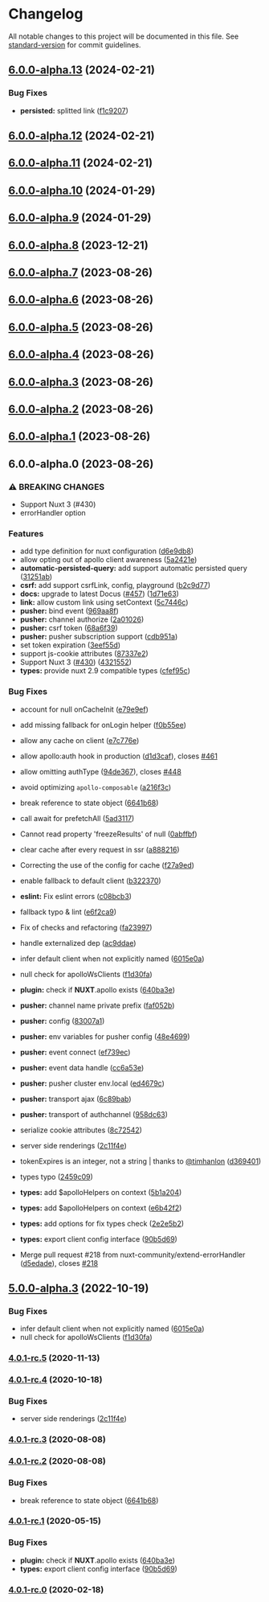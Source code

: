 # Changelog

All notable changes to this project will be documented in this file. See [standard-version](https://github.com/conventional-changelog/standard-version) for commit guidelines.

## [6.0.0-alpha.13](https://github.com/GambaLabs/apollo/compare/v6.0.0-alpha.12...v6.0.0-alpha.13) (2024-02-21)


### Bug Fixes

* **persisted:** splitted link ([f1c9207](https://github.com/GambaLabs/apollo/commit/f1c92072dddc9176e53651643fd8e15d23c7d7bd))

## [6.0.0-alpha.12](https://github.com/GambaLabs/apollo/compare/v6.0.0-alpha.11...v6.0.0-alpha.12) (2024-02-21)

## [6.0.0-alpha.11](https://github.com/GambaLabs/apollo/compare/v6.0.0-alpha.10...v6.0.0-alpha.11) (2024-02-21)

## [6.0.0-alpha.10](https://github.com/GambaLabs/apollo/compare/v6.0.0-alpha.9...v6.0.0-alpha.10) (2024-01-29)

## [6.0.0-alpha.9](https://github.com/GambaLabs/apollo/compare/v6.0.0-alpha.7...v6.0.0-alpha.9) (2024-01-29)

## [6.0.0-alpha.8](https://github.com/GambaLabs/apollo/compare/v6.0.0-alpha.7...v6.0.0-alpha.8) (2023-12-21)

## [6.0.0-alpha.7](https://github.com/GambaLabs/apollo/compare/v6.0.0-alpha.6...v6.0.0-alpha.7) (2023-08-26)

## [6.0.0-alpha.6](https://github.com/GambaLabs/apollo/compare/v6.0.0-alpha.5...v6.0.0-alpha.6) (2023-08-26)

## [6.0.0-alpha.5](https://github.com/GambaLabs/apollo/compare/v6.0.0-alpha.4...v6.0.0-alpha.5) (2023-08-26)

## [6.0.0-alpha.4](https://github.com/GambaLabs/apollo/compare/v6.0.0-alpha.3...v6.0.0-alpha.4) (2023-08-26)

## [6.0.0-alpha.3](https://github.com/GambaLabs/apollo/compare/v6.0.0-alpha.2...v6.0.0-alpha.3) (2023-08-26)

## [6.0.0-alpha.2](https://github.com/GambaLabs/apollo/compare/v6.0.0-alpha.1...v6.0.0-alpha.2) (2023-08-26)

## [6.0.0-alpha.1](https://github.com/GambaLabs/apollo/compare/v6.0.0-alpha.0...v6.0.0-alpha.1) (2023-08-26)

## 6.0.0-alpha.0 (2023-08-26)


### ⚠ BREAKING CHANGES

* Support Nuxt 3 (#430)
* errorHandler option

### Features

* add type definition for nuxt configuration ([d6e9db8](https://github.com/GambaLabs/apollo/commit/d6e9db8ac9a8c57c2eda078aede914191c85a962))
* allow opting out of apollo client awareness ([5a2421e](https://github.com/GambaLabs/apollo/commit/5a2421eabe2507515c6bf5582cbaf6bc45837ea8))
* **automatic-persisted-query:** add support automatic persisted query ([31251ab](https://github.com/GambaLabs/apollo/commit/31251abeb45e8cfff2305612aa072fca040386b2))
* **csrf:** add support csrfLink, config, playground ([b2c9d77](https://github.com/GambaLabs/apollo/commit/b2c9d771b604a213a5751da02864bc389aaff2ec))
* **docs:** upgrade to latest Docus ([#457](https://github.com/GambaLabs/apollo/issues/457)) ([1d71e63](https://github.com/GambaLabs/apollo/commit/1d71e6361541fa422e6c9aab073c09b58b7c1adf))
* **link:** allow custom link using setContext ([5c7446c](https://github.com/GambaLabs/apollo/commit/5c7446c002aff5c6e806f7d5a8e0556c2d57287e))
* **pusher:** bind event ([969aa8f](https://github.com/GambaLabs/apollo/commit/969aa8f0c2291e5893baad325924ee0ae970b77e))
* **pusher:** channel authorize ([2a01026](https://github.com/GambaLabs/apollo/commit/2a01026f67ae896c4e2bed1763fb9ee073247c1f))
* **pusher:** csrf token ([68a6f39](https://github.com/GambaLabs/apollo/commit/68a6f39c3f7ff16479d70b5d46ad3173fec9bf01))
* **pusher:** pusher subscription support ([cdb951a](https://github.com/GambaLabs/apollo/commit/cdb951aaf5751b6f2423341b2f3d376e495b1b65))
* set token expiration ([3eef55d](https://github.com/GambaLabs/apollo/commit/3eef55d933fb60bb9923084730d9ca678d29c890))
* support js-cookie attributes ([87337e2](https://github.com/GambaLabs/apollo/commit/87337e247ed63c235fa1fea3961f5aadc7f2e511))
* Support Nuxt 3 ([#430](https://github.com/GambaLabs/apollo/issues/430)) ([4321552](https://github.com/GambaLabs/apollo/commit/43215521047ed4fe2dbe2c0160bdd10d97021db4))
* **types:** provide nuxt 2.9 compatible types ([cfef95c](https://github.com/GambaLabs/apollo/commit/cfef95cb95f6ec2561d481126c9f6795aee450c8))


### Bug Fixes

* account for null onCacheInit ([e79e9ef](https://github.com/GambaLabs/apollo/commit/e79e9ef216c87f181bc82a46e7d557a940285c31))
* add missing fallback for onLogin helper ([f0b55ee](https://github.com/GambaLabs/apollo/commit/f0b55ee900274515c0a010db8f6cb19410c3dc91))
* allow any cache on client ([e7c776e](https://github.com/GambaLabs/apollo/commit/e7c776e9aa255859be4cd4c1806a57773f7a76fa))
* allow apollo:auth hook in production ([d1d3caf](https://github.com/GambaLabs/apollo/commit/d1d3caf17595d7ddab6cad0425701f10af5d384a)), closes [#461](https://github.com/GambaLabs/apollo/issues/461)
* allow omitting authType ([94de367](https://github.com/GambaLabs/apollo/commit/94de367a60a6e8157306219388bf26b21738e57c)), closes [#448](https://github.com/GambaLabs/apollo/issues/448)
* avoid optimizing `apollo-composable` ([a216f3c](https://github.com/GambaLabs/apollo/commit/a216f3c7f717cd6b2d0ea0688cdb07381163abfe))
* break reference to state object ([6641b68](https://github.com/GambaLabs/apollo/commit/6641b68628a4b5803a4da40f6e726dbd993d80a2))
* call await for prefetchAll ([5ad3117](https://github.com/GambaLabs/apollo/commit/5ad31177dacc8ca243db9677d62fc48ff0214186))
* Cannot read property 'freezeResults' of null ([0abffbf](https://github.com/GambaLabs/apollo/commit/0abffbf765a525cc20e10f9179e7c18659ba7508))
* clear cache after every request in ssr ([a888216](https://github.com/GambaLabs/apollo/commit/a8882162edbeaed9bdf8ca4db44b3d24e5a37f1d))
* Correcting the use of the config for cache ([f27a9ed](https://github.com/GambaLabs/apollo/commit/f27a9ed13e8f4e17ead7d6f056ece4b69ce0e268))
* enable fallback to default client ([b322370](https://github.com/GambaLabs/apollo/commit/b322370c6482c380fde44b523626fcd22e341afd))
* **eslint:** Fix eslint errors ([c08bcb3](https://github.com/GambaLabs/apollo/commit/c08bcb331db4b776a7cbec32ee0a3f68b9068abf))
* fallback typo & lint ([e6f2ca9](https://github.com/GambaLabs/apollo/commit/e6f2ca9b814d725233075d8079f37a81a79d4930))
* Fix of checks and refactoring ([fa23997](https://github.com/GambaLabs/apollo/commit/fa239976b826f5657bc86ad976c7c8118ecf575d))
* handle externalized dep ([ac9ddae](https://github.com/GambaLabs/apollo/commit/ac9ddaea1113dfaeb6d62fbb4226aeb25833a961))
* infer default client when not explicitly named ([6015e0a](https://github.com/GambaLabs/apollo/commit/6015e0a6bbc8e0ea0f352727120608f1a6934de3))
* null check for apolloWsClients ([f1d30fa](https://github.com/GambaLabs/apollo/commit/f1d30faf370bb952908b4bcc2fb69f7c04e383ca))
* **plugin:** check if __NUXT__.apollo exists ([640ba3e](https://github.com/GambaLabs/apollo/commit/640ba3e6e543e368cebbb0b707983e4e61856ba2))
* **pusher:** channel name private prefix ([faf052b](https://github.com/GambaLabs/apollo/commit/faf052b537221d73c0a5e7f829cc00f298ad26c6))
* **pusher:** config ([83007a1](https://github.com/GambaLabs/apollo/commit/83007a1c809d278117eae0dab586a6880b70a8f9))
* **pusher:** env variables for pusher config ([48e4699](https://github.com/GambaLabs/apollo/commit/48e46991eba55c5956a36c92330b6f6202d5bf0a))
* **pusher:** event connect ([ef739ec](https://github.com/GambaLabs/apollo/commit/ef739ece508b57bf899bf1afd9789ca79c6b0084))
* **pusher:** event data handle ([cc6a53e](https://github.com/GambaLabs/apollo/commit/cc6a53efecd6219f0f18963de5be9962bf132ff0))
* **pusher:** pusher cluster env.local ([ed4679c](https://github.com/GambaLabs/apollo/commit/ed4679c7bbd9677cf92b4978d9c04dd11d3d3cab))
* **pusher:** transport ajax ([6c89bab](https://github.com/GambaLabs/apollo/commit/6c89bab61f9e1d83b64c6cf0c3ae92d728ff5dbb))
* **pusher:** transport of authchannel ([958dc63](https://github.com/GambaLabs/apollo/commit/958dc635119bc46c9d32f9db8d024dae51bce257))
* serialize cookie attributes ([8c72542](https://github.com/GambaLabs/apollo/commit/8c72542b37cb086b66c32bd797fb8960b46bf928))
* server side renderings ([2c11f4e](https://github.com/GambaLabs/apollo/commit/2c11f4ef38ca1ff0f4834f8ab932a4be751818a5))
* tokenExpires is an integer, not a string | thanks to [@timhanlon](https://github.com/timhanlon) ([d369401](https://github.com/GambaLabs/apollo/commit/d3694016ebe579e46ddcda0c4ddeafcdbe0bb302))
* types typo ([2459c09](https://github.com/GambaLabs/apollo/commit/2459c09d51088c5cf1ee21ca76d0a7b3d6d5453b))
* **types:** add $apolloHelpers on context ([5b1a204](https://github.com/GambaLabs/apollo/commit/5b1a20464f08e802ef46cbb2c43dfbde94f3de27))
* **types:** add $apolloHelpers on context ([e6b42f2](https://github.com/GambaLabs/apollo/commit/e6b42f25beaff5875819cb3e0097087b52d12c9c))
* **types:** add options for fix types check ([2e2e5b2](https://github.com/GambaLabs/apollo/commit/2e2e5b2c9eaa6fa017ebdb0458d2f4ac1803e9b0))
* **types:** export client config interface ([90b5d69](https://github.com/GambaLabs/apollo/commit/90b5d6995b0c2cd581fff808efddc35f16f4e90c))


* Merge pull request #218 from nuxt-community/extend-errorHandler ([d5edade](https://github.com/GambaLabs/apollo/commit/d5edadef4489aee6d48fcfede09ebf5188bfb673)), closes [#218](https://github.com/GambaLabs/apollo/issues/218)

## [5.0.0-alpha.3](https://github.com/nuxt-modules/apollo-module/compare/v5.0.0-alpha.2...v5.0.0-alpha.3) (2022-10-19)


### Bug Fixes

* infer default client when not explicitly named ([6015e0a](https://github.com/nuxt-modules/apollo-module/commit/6015e0a6bbc8e0ea0f352727120608f1a6934de3))
* null check for apolloWsClients ([f1d30fa](https://github.com/nuxt-modules/apollo-module/commit/f1d30faf370bb952908b4bcc2fb69f7c04e383ca))

### [4.0.1-rc.5](https://github.com/nuxt-community/apollo-module/compare/v4.0.1-rc.4...v4.0.1-rc.5) (2020-11-13)

### [4.0.1-rc.4](https://github.com/nuxt-community/apollo-module/compare/v4.0.1-rc.3...v4.0.1-rc.4) (2020-10-18)


### Bug Fixes

* server side renderings ([2c11f4e](https://github.com/nuxt-community/apollo-module/commit/2c11f4ef38ca1ff0f4834f8ab932a4be751818a5))

### [4.0.1-rc.3](https://github.com/nuxt-community/apollo-module/compare/v4.0.1-rc.2...v4.0.1-rc.3) (2020-08-08)

### [4.0.1-rc.2](https://github.com/nuxt-community/apollo-module/compare/v4.0.1-rc.1...v4.0.1-rc.2) (2020-08-08)


### Bug Fixes

* break reference to state object ([6641b68](https://github.com/nuxt-community/apollo-module/commit/6641b68628a4b5803a4da40f6e726dbd993d80a2))

### [4.0.1-rc.1](https://github.com/nuxt-community/apollo-module/compare/v4.0.1-rc.0...v4.0.1-rc.1) (2020-05-15)


### Bug Fixes

* **plugin:** check if __NUXT__.apollo exists ([640ba3e](https://github.com/nuxt-community/apollo-module/commit/640ba3e6e543e368cebbb0b707983e4e61856ba2))
* **types:** export client config interface ([90b5d69](https://github.com/nuxt-community/apollo-module/commit/90b5d6995b0c2cd581fff808efddc35f16f4e90c))

### [4.0.1-rc.0](https://github.com/nuxt-community/apollo-module/compare/v4.0.0-rc.19...v4.0.1-rc.0) (2020-02-18)
